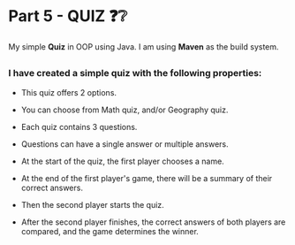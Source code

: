 # Part 5 - QUIZ :question::grey_question:	
My simple **Quiz** in OOP using Java. I am using **Maven** as the build system.

##

### I have created a simple quiz with the following properties:

- This quiz offers 2 options.
  
- You can choose from Math quiz, and/or Geography quiz.
  
- Each quiz contains 3 questions.
  
- Questions can have a single answer or multiple answers.

- At the start of the quiz, the first player chooses a name.
  
- At the end of the first player's game, there will be a summary of their correct answers.
  
- Then the second player starts the quiz.
  
- After the second player finishes, the correct answers of both players are compared, and the game determines the winner.
